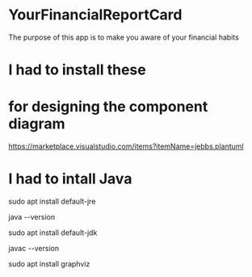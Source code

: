 # YourFinancialReportCard
The purpose of this app is to make you aware of your financial habits

# I had to install these
# for designing the component diagram
https://marketplace.visualstudio.com/items?itemName=jebbs.plantuml
# I had to intall Java
sudo apt install default-jre

java --version

sudo apt install default-jdk

javac --version

sudo apt install graphviz

